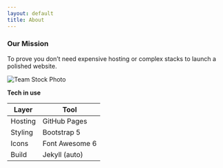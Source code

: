```yaml
---
layout: default
title: About
---
```


### Our Mission

To prove you don’t need expensive hosting or complex stacks to launch a polished website.

![Team Stock Photo](https://source.unsplash.com/collection/2286601/1200x400)

**Tech in use**

| Layer | Tool |
|-------|------|
| Hosting | GitHub Pages |
| Styling | Bootstrap 5 |
| Icons | Font Awesome 6 |
| Build | Jekyll (auto) |
